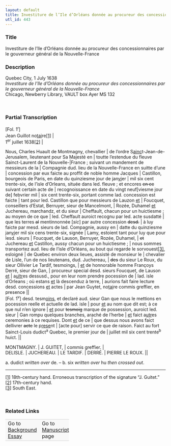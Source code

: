 ```yaml
---  
layout: default  
title: Investiture de l’Ile d’Orléans donnée au procureur des concessionnaires par le gouverneur général de la Nouvelle-France  
utl_id: 443
---
```


### Title

Investiture de l’Ile d’Orléans donnée au procureur des concessionnaires par le gouverneur général de la Nouvelle-France


### Description

<p>Quebec City, 1 July 1638<br /><em>Investiture de l’Ile d’Orléans donnée au procureur des concessionnaires par le gouverneur général de la Nouvelle-France </em><br />
Chicago, Newberry Library, VAULT box Ayer MS 132</p>
<p> </p>


### Partial Transcription

<p><span style="line-height: 20.8px;">[Fol. 1</span><sup><font size="1"><span style="line-height: 14.4444px;">r</span></font></sup><span style="line-height: 20.8px;">] </span><br />
Jean Guillot no<u>tai</u>re<a href="#_ftn1" name="_ftnref1" title="" id="_ftnref1">[1]</a> |<br />
1<sup>er</sup> juillet 1638<a href="#_ftn2" name="_ftnref2" title="" id="_ftnref2">[2]</a> |</p>
<p>Nous, Charles Huault de Montmagny, chevallier | de l’ordre S<u>ainc</u>t-Jean-de-Jerusalem, lieutenant pour Sa Majesté en | toutte l’estendue du fleuve Sainct-Laurent de la Nouvelle-|France ; suivant un mandement de messieurs de la | Compagnie dud. lieu de la Nouvelle-France en suitte d’une | concession par eux faicte au proffit de noble homme Jacques | Castillon, bourgeois de Paris, en date du quinziesme jour de jan<u>vi</u>er | mil six cent trente-six, de l’isle d’Orleans, située dans led. fleuve ; et encores <s>en ce</s> suivant certain acte de | recognoissance en date du vingt neuf[viesme jour de] febvrier mil | six cent trente-six, portant comme lad. concession est faicte | tant pour led. Castillon que pour messieurs de Lauzon <u>et</u> | Foucquet, conseillers d’Estat, Berruyer, sieur de Mancelmont, | Rozée, Duhamel <u>et</u> Juchereau, marchandz, et du sieur | Cheffault, chacun pour un huictiesme ; au moyen de ce que | led. Cheffault auroict recognu par led. acte susdatté | que les terres <s>al</s> mentinnonnée [<em>sic</em>] par autre concession <s>desd.</s> | à luy faicte par mesd. sieurs de lad. Compagnie, aussy en | datte du quinziesme jan<u>vi</u>er mil six cens trente-six, signée | Lamy, estoient tant pour luy que pour lesd. sieurs | Foucquet, de Lauson, Berruyer, Rozée, Duhamel, | <s>et</s> Juchereau <u>et</u> Castillon, aussy chacun pour un huictiesme ; | nous sommes transportez aud. lieu de l’isle d’Orléans, au bout qui regarde le sorvouest<a href="#_ftn3" name="_ftnref3" title="" id="_ftnref3">[3]</a>, esloigné | de Quebec environ deux lieues, assisté de monsieur le | chevalier de Lisle, l’un de nos lieutenans, dud. Juchereau, | <s>des</s> du sieur Le Roux, du sieur Ollivier Le Tardif, tesmoings, | <u>et</u> de honnorable homme Françoys Derré, sieur de Gan, | procureur special desd. sieurs Foucquet, de Lauson <u>et</u> | a<u>ultr</u>es dessusd., pour en leur nom prendre pocession de | lad. isle d’Orleans ; où estans <u>et</u> là descenduz à terre, | aurions fait faire lecture desd. concessions <u>et</u> actes | par Jean Guytet, no<u>tai</u>re commis greffier, en presence ||<br />
[Fol. 1<sup>v</sup>] desd. tesm<u>oins</u>, et declaré aud. sieur Gan que nous le mettions en pocession reelle et actuelle de lad. isle | pour <u>et</u> au nom que dit est; à ce que nul n’en ignore | <u>et</u> pour <s>tesmoig</s> marque de possession, auroict led. sieur | Gan rompu quelques branches, araché de l’herbe | <u>et</u> faict a<u>utr</u>es ceremonies à ce requises. Dont <u>et</u> de ce | que dessus nous avons faict dellivrer <s>acte</s> le p<u>rese</u>nt | [acte pour] servir ce que de raison. Faict au fort Sainct-Louis dudict<sup>a</sup> Quebec, le premier jour de | juillet mil six cent trente<sup>b</sup> huict. ||</p>
<p>MONTMAGNY. | J. GUITET, | commis greffier. |<br />
DELISLE. | JUCHEREAU. | LE TARDIF. | DERRÉ. | PIERRE LE ROUX. ||</p>
<p>a. dudict <em>written over</em> de. – b. six <em>written over</em> hu <em>then crossed out</em>.</p>
<hr /><div>
<a href="#_ftnref1" name="_ftn1" title="" id="_ftn1">[1]</a> 18th-century hand. Erroneous transcription of the signature “J. Guitet.”<br /><a href="#_ftnref2" name="_ftn2" title="" id="_ftn2">[2]</a> 17th-century hand.<br /><a href="#_ftnref3" name="_ftn3" title="" id="_ftn3">[3]</a> South East.
<p> </p>
</div>


### Related Links

<table border="0.5" cellpadding="1" cellspacing="1" style="width: 200px; background-color:#F8F8F8;">
    <tbody style="border-color:#ccc">
        <tr style="border-color:#ccc">
            <td>Go to <a href="https://centerfordigitalhumanities.github.io/Newberry-French-paleography/essay/443" target="_blank">Background Essay</a></td>
            <td>Go to <a href="https://centerfordigitalhumanities.github.io/Newberry-French-paleography/www/record.html?id=443" target="_blank">Manuscript</a> page</td>
        </tr>
    </tbody>
</table>
